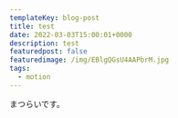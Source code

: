 ```yaml
---
templateKey: blog-post
title: test
date: 2022-03-03T15:00:01+0000
description: test
featuredpost: false
featuredimage: /img/EBlgQGsU4AAPbrM.jpg
tags:
  - motion
---
```


まつらいです。
